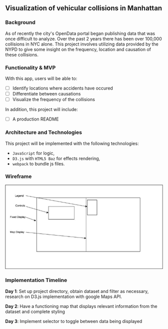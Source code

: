 ## Visualization of vehicular collisions in Manhattan

### Background

As of recently the city's OpenData portal began publishing data that was once difficult to analyze. Over the past 2 years there has been over 100,000 collisions in NYC alone.
This project involves utilizing data provided by the NYPD to give some insight on the frequency, location and causation of these collisions.


### Functionality & MVP  

With this app, users will be able to:

- [ ] Identify locations where accidents have occured
- [ ] Differentiate between causations
- [ ] Visualize the frequency of the collisions

In addition, this project will include:

- [ ] A production README


### Architecture and Technologies

This project will be implemented with the following technologies:

- `JavaScript` for logic,
- `D3.js` with `HTML5 Baz` for effects rendering,
- `webpack` to bundle js files.

### Wireframe
![Wireframe](./wireframe.jpg)

### Implementation Timeline

**Day 1**:
 Set up project directory, obtain dataset and filter as necessary, research on D3.js implementation with google Maps API.

**Day 2**:
  Have a functioning map that displays relevant information from the dataset and complete styling

**Day 3**:
  Implement selector to toggle between data being displayed
